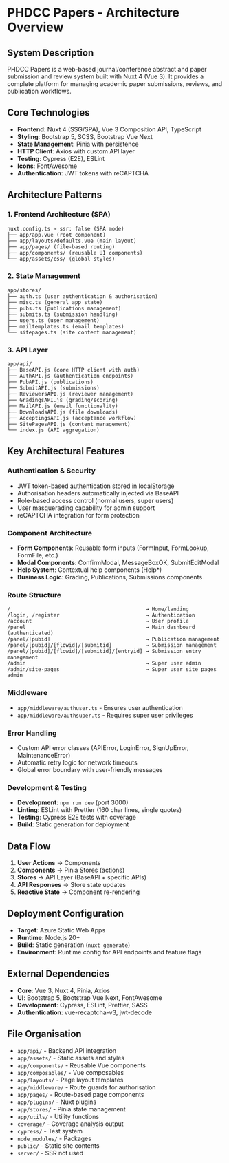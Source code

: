 # PHDCC Papers - Architecture Overview

## System Description
PHDCC Papers is a web-based journal/conference abstract and paper submission and review system built with Nuxt 4 (Vue 3). 
It provides a complete platform for managing academic paper submissions, reviews, and publication workflows.

## Core Technologies
- **Frontend**: Nuxt 4 (SSG/SPA), Vue 3 Composition API, TypeScript
- **Styling**: Bootstrap 5, SCSS, Bootstrap Vue Next
- **State Management**: Pinia with persistence
- **HTTP Client**: Axios with custom API layer
- **Testing**: Cypress (E2E), ESLint
- **Icons**: FontAwesome
- **Authentication**: JWT tokens with reCAPTCHA

## Architecture Patterns

### 1. Frontend Architecture (SPA)
```
nuxt.config.ts → ssr: false (SPA mode)
├── app/app.vue (root component)
├── app/layouts/defaults.vue (main layout)
├── app/pages/ (file-based routing)
├── app/components/ (reusable UI components)
└── app/assets/css/ (global styles)
```

### 2. State Management
```
app/stores/
├── auth.ts (user authentication & authorisation)
├── misc.ts (general app state)
├── pubs.ts (publications management)
├── submits.ts (submission handling)
├── users.ts (user management)
├── mailtemplates.ts (email templates)
└── sitepages.ts (site content management)
```

### 3. API Layer
```
app/api/
├── BaseAPI.js (core HTTP client with auth)
├── AuthAPI.js (authentication endpoints)
├── PubAPI.js (publications)
├── SubmitAPI.js (submissions)
├── ReviewersAPI.js (reviewer management)
├── GradingsAPI.js (grading/scoring)
├── MailAPI.js (email functionality)
├── DownloadsAPI.js (file downloads)
├── AcceptingsAPI.js (acceptance workflow)
├── SitePagesAPI.js (content management)
└── index.js (API aggregation)
```

## Key Architectural Features

### Authentication & Security
- JWT token-based authentication stored in localStorage
- Authorisation headers automatically injected via BaseAPI
- Role-based access control (normal users, super users)
- User masquerading capability for admin support
- reCAPTCHA integration for form protection

### Component Architecture
- **Form Components**: Reusable form inputs (FormInput, FormLookup, FormFile, etc.)
- **Modal Components**: ConfirmModal, MessageBoxOK, SubmitEditModal
- **Help System**: Contextual help components (Help*)
- **Business Logic**: Grading, Publications, Submissions components

### Route Structure
```
/                                            → Home/landing
/login, /register                            → Authentication
/account                                     → User profile
/panel                                       → Main dashboard (authenticated)
/panel/[pubid]                               → Publication management
/panel/[pubid]/[flowid]/[submitid]           → Submission management
/panel/[pubid]/[flowid]/[submitid]/[entryid] → Submission entry management
/admin                                       → Super user admin
/admin/site-pages                            → Super user site pages admin
```

### Middleware
- `app/middleware/authuser.ts` - Ensures user authentication
- `app/middleware/authsuper.ts` - Requires super user privileges

### Error Handling
- Custom API error classes (APIError, LoginError, SignUpError, MaintenanceError)
- Automatic retry logic for network timeouts
- Global error boundary with user-friendly messages

### Development & Testing
- **Development**: `npm run dev` (port 3000)
- **Linting**: ESLint with Prettier (160 char lines, single quotes)
- **Testing**: Cypress E2E tests with coverage
- **Build**: Static generation for deployment

## Data Flow
1. **User Actions** → Components
2. **Components** → Pinia Stores (actions)
3. **Stores** → API Layer (BaseAPI + specific APIs)
4. **API Responses** → Store state updates
5. **Reactive State** → Component re-rendering

## Deployment Configuration
- **Target**: Azure Static Web Apps
- **Runtime**: Node.js 20+
- **Build**: Static generation (`nuxt generate`)
- **Environment**: Runtime config for API endpoints and feature flags

## External Dependencies
- **Core**: Vue 3, Nuxt 4, Pinia, Axios
- **UI**: Bootstrap 5, Bootstrap Vue Next, FontAwesome
- **Development**: Cypress, ESLint, Prettier, SASS
- **Authentication**: vue-recaptcha-v3, jwt-decode

## File Organisation
- `app/api/` - Backend API integration
- `app/assets/` - Static assets and styles
- `app/components/` - Reusable Vue components
- `app/composables/` - Vue composables
- `app/layouts/` - Page layout templates
- `app/middleware/` - Route guards for authorisation
- `app/pages/` - Route-based page components
- `app/plugins/` - Nuxt plugins
- `app/stores/` - Pinia state management
- `app/utils/` - Utility functions
- `coverage/` - Coverage analysis output
- `cypress/` - Test system
- `node_modules/` - Packages
- `public/` - Static site contents
- `server/` - SSR not used
